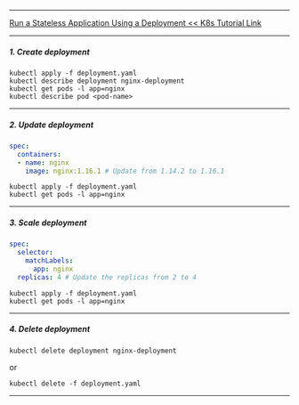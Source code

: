 *********************************************************************
[Run a Stateless Application Using a Deployment << K8s Tutorial Link](https://kubernetes.io/docs/tasks/run-application/run-stateless-application-deployment/)
*********************************************************************
##### 1. Create deployment
```shell
kubectl apply -f deployment.yaml
kubectl describe deployment nginx-deployment
kubectl get pods -l app=nginx
kubectl describe pod <pod-name>
```
*********************************************************************
##### 2. Update deployment
```yaml
spec:
  containers:
  - name: nginx
    image: nginx:1.16.1 # Update from 1.14.2 to 1.16.1
```
```shell
kubectl apply -f deployment.yaml
kubectl get pods -l app=nginx
```
*********************************************************************
##### 3. Scale deployment
```yaml
spec:
  selector:
    matchLabels:
      app: nginx
  replicas: 4 # Update the replicas from 2 to 4
```
```shell
kubectl apply -f deployment.yaml
kubectl get pods -l app=nginx
```
*********************************************************************
##### 4. Delete deployment 
```shell
kubectl delete deployment nginx-deployment
```
or
```shell
kubectl delete -f deployment.yaml
```
*********************************************************************